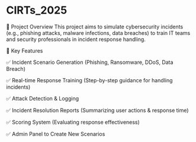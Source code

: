 # CIRTs_2025

📌 Project Overview
This project aims to simulate cybersecurity incidents (e.g., phishing attacks, malware infections, data breaches) to train IT teams and security professionals in incident response handling.

🎯 Key Features

✅ Incident Scenario Generation (Phishing, Ransomware, DDoS, Data Breach)

✅ Real-time Response Training (Step-by-step guidance for handling incidents)

✅ Attack Detection & Logging

✅ Incident Resolution Reports (Summarizing user actions & response time)

✅ Scoring System (Evaluating response effectiveness)

✅ Admin Panel to Create New Scenarios
